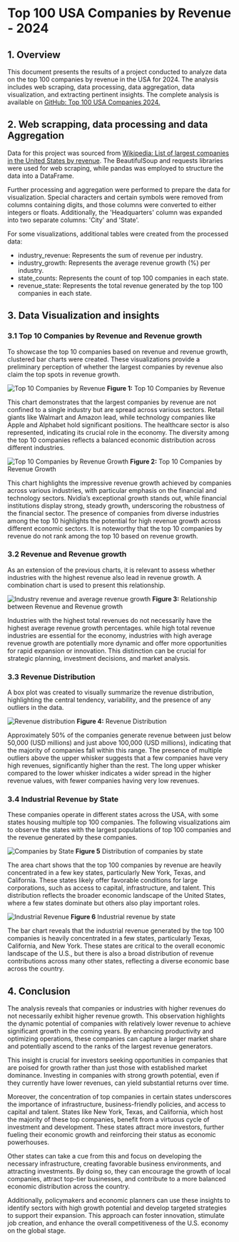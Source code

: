 # Top 100 USA Companies by Revenue - 2024

## 1. Overview
This document presents the results of a project conducted to analyze data on the top 100 companies by revenue in the USA for 2024. The analysis includes web scraping, data processing, data aggregation, data visualization, and extracting pertinent insights. The complete analysis is available on [GitHub: Top 100 USA Companies 2024.](https://github.com/Mubarak-Monsuru/Python/blob/main/script/us_companies_revenue_2024.ipynb)

## 2. Web scrapping, data processing and data Aggregation
Data for this project was sourced from [Wikipedia: List of largest companies in the United States by revenue](https://en.wikipedia.org/wiki/List_of_largest_companies_in_the_United_States_by_revenue). The BeautifulSoup and requests libraries were used for web scraping, while pandas was employed to structure the data into a DataFrame.

Further processing and aggregation were performed to prepare the data for visualization. Special characters and certain symbols were removed from columns containing digits, and those columns were converted to either integers or floats. Additionally, the 'Headquarters' column was expanded into two separate columns: 'City' and 'State'.

For some visualizations, additional tables were created from the processed data:
* industry_revenue: Represents the sum of revenue per industry.
* industry_growth: Represents the average revenue growth (%) per industry.
* state_counts: Represents the count of top 100 companies in each state.
* revenue_state: Represents the total revenue generated by the top 100 companies in each state.


## 3. Data Visualization and insights

### 3.1 **Top 10 Companies by Revenue and Revenue growth**
   To showcase the top 10 companies based on revenue and revenue growth, clustered bar charts were created. These visualizations provide a preliminary perception of whether the largest companies by revenue also claim the top spots in revenue growth.

   ![Top 10 Companies by Revenue](.png/top_10_companies.png)
   **Figure 1:** Top 10 Companies by Revenue

   This chart demonstrates that the largest companies by revenue are not confined to a single industry but are spread across various sectors. Retail giants like Walmart and Amazon lead, while technology companies like Apple and Alphabet hold significant positions. The healthcare sector is also represented, indicating its crucial role in the economy. The diversity among the top 10 companies reflects a balanced economic distribution across different industries.

   ![Top 10 Companies by Revenue Growth](.png/top_10_growth_companies.png)
   **Figure 2:** Top 10 Companies by Revenue Growth

   This chart highlights the impressive revenue growth achieved by companies across various industries, with particular emphasis on the financial and technology sectors. Nvidia’s exceptional growth stands out, while financial institutions display strong, steady growth, underscoring the robustness of the financial sector. The presence of companies from diverse industries among the top 10 highlights the potential for high revenue growth across different economic sectors. It is noteworthy that the top 10 companies by revenue do not rank among the top 10 based on revenue growth.

### 3.2 **Revenue and Revenue growth**
   As an extension of the previous charts, it is relevant to assess whether industries with the highest revenue also lead in revenue growth. A combination chart is used to present this relationship.

   ![Industry revenue and average revenue growth](.png/revenue_revnuegrowth.png)
   **Figure 3:** Relationship between Revenue and Revenue growth

   Industries with the highest total revenues do not necessarily have the highest average revenue growth percentages. while high total revenue industries are essential for the economy, industries with high average revenue growth are potentially more dynamic and offer more opportunities for rapid expansion or innovation. This distinction can be crucial for strategic planning, investment decisions, and market analysis.

### 3.3 **Revenue Distribution**
   A box plot was created to visually summarize the revenue distribution, highlighting the central tendency, variability, and the presence of any outliers in the data.
   
   ![Revenue distribution](.png/revenue_distribution.png)
   **Figure 4:** Revenue Distribution

   Approximately 50% of the companies generate revenue between just below 50,000 (USD millions) and just above 100,000 (USD millions), indicating that the majority of companies fall within this range. The presence of multiple outliers above the upper whisker suggests that a few companies have very high revenues, significantly higher than the rest. The long upper whisker compared to the lower whisker indicates a wider spread in the higher revenue values, with fewer companies having very low revenues.

### 3.4 **Industrial Revenue by State**
   These companies operate in different states across the USA, with some states housing multiple top 100 companies. The following visualizations aim to observe the states with the largest populations of top 100 companies and the revenue generated by these companies.

   ![Companies by State](.png/companies_by_state.png)
   **Figure 5** Distribution of companies by state

   The area chart shows that the top 100 companies by revenue are heavily concentrated in a few key states, particularly New York, Texas, and California. These states likely offer favorable conditions for large corporations, such as access to capital, infrastructure, and talent. This distribution reflects the broader economic landscape of the United States, where a few states dominate but others also play important roles.

   ![Industrial Revenue](.png/industrial_revenue_state.png)
   **Figure 6** Industrial revenue by state

   The bar chart reveals that the industrial revenue generated by the top 100 companies is heavily concentrated in a few states, particularly Texas, California, and New York. These states are critical to the overall economic landscape of the U.S., but there is also a broad distribution of revenue contributions across many other states, reflecting a diverse economic base across the country.

## 4. Conclusion
The analysis reveals that companies or industries with higher revenues do not necessarily exhibit higher revenue growth. This observation highlights the dynamic potential of companies with relatively lower revenue to achieve significant growth in the coming years. By enhancing productivity and optimizing operations, these companies can capture a larger market share and potentially ascend to the ranks of the largest revenue generators.

This insight is crucial for investors seeking opportunities in companies that are poised for growth rather than just those with established market dominance. Investing in companies with strong growth potential, even if they currently have lower revenues, can yield substantial returns over time.

Moreover, the concentration of top companies in certain states underscores the importance of infrastructure, business-friendly policies, and access to capital and talent. States like New York, Texas, and California, which host the majority of these top companies, benefit from a virtuous cycle of investment and development. These states attract more investors, further fueling their economic growth and reinforcing their status as economic powerhouses.

Other states can take a cue from this and focus on developing the necessary infrastructure, creating favorable business environments, and attracting investments. By doing so, they can encourage the growth of local companies, attract top-tier businesses, and contribute to a more balanced economic distribution across the country.

Additionally, policymakers and economic planners can use these insights to identify sectors with high growth potential and develop targeted strategies to support their expansion. This approach can foster innovation, stimulate job creation, and enhance the overall competitiveness of the U.S. economy on the global stage.